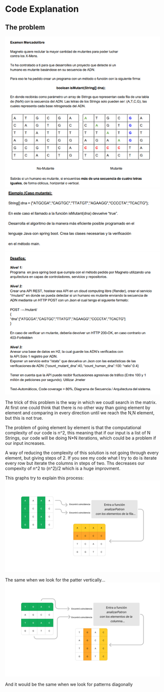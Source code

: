 # Code Explanation

## The problem
![enunciado1](./imgs/enunciado.png)
![enunciado2](./imgs/enunciado2.png)
![enunciado3](./imgs/enunciado3.png)

The trick of this problem is the way in which we coudl search in the matrix. At first one could think that 
there is no other way than going element by element and comparing in every direction until we reach the N,N element, but this is not true.

The problem of going element by element is that the computational complexity of our code is n^2, this meaning that if our input is a list of 
N Strings, our code will be doing N*N iterations, which could be a problem if our input increases.

A way of reducing the complexity of this solution is not going through every element, but giving steps of 2. If you see my code what I try to do 
is iterate every row but iterate the columns in steps of two. Ths decreases our compexity of n^2 to (n^2)/2 which is a huge improvment.

This graphs try to explain this process:
![horizontal_search.png](./imgs/horizontal_search.png)

The same when we look for the patter vertically...
![vertical_search.png](./imgs/vertical_search.png)

And it would be the same when we look for patterns diagonally
